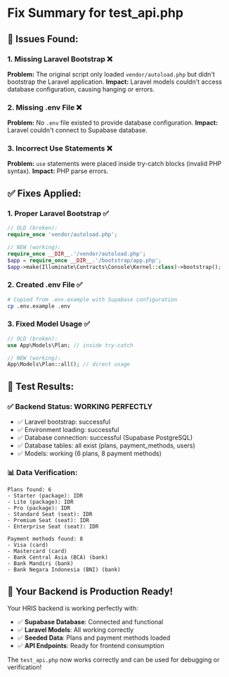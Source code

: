 # Fix Summary for test_api.php

## 🚨 **Issues Found:**

### 1. **Missing Laravel Bootstrap** ❌
**Problem:** The original script only loaded `vendor/autoload.php` but didn't bootstrap the Laravel application.
**Impact:** Laravel models couldn't access database configuration, causing hanging or errors.

### 2. **Missing .env File** ❌  
**Problem:** No `.env` file existed to provide database configuration.
**Impact:** Laravel couldn't connect to Supabase database.

### 3. **Incorrect Use Statements** ❌
**Problem:** `use` statements were placed inside try-catch blocks (invalid PHP syntax).
**Impact:** PHP parse errors.

## ✅ **Fixes Applied:**

### 1. **Proper Laravel Bootstrap** ✅
```php
// OLD (broken):
require_once 'vendor/autoload.php';

// NEW (working):
require_once __DIR__.'/vendor/autoload.php';
$app = require_once __DIR__.'/bootstrap/app.php';
$app->make(Illuminate\Contracts\Console\Kernel::class)->bootstrap();
```

### 2. **Created .env File** ✅
```bash
# Copied from .env.example with Supabase configuration
cp .env.example .env
```

### 3. **Fixed Model Usage** ✅
```php
// OLD (broken):
use App\Models\Plan; // inside try-catch

// NEW (working):
App\Models\Plan::all(); // direct usage
```

## 🎯 **Test Results:**

### ✅ **Backend Status: WORKING PERFECTLY**
- ✅ Laravel bootstrap: successful
- ✅ Environment loading: successful  
- ✅ Database connection: successful (Supabase PostgreSQL)
- ✅ Database tables: all exist (plans, payment_methods, users)
- ✅ Models: working (6 plans, 8 payment methods)

### 📊 **Data Verification:**
```
Plans found: 6
- Starter (package): IDR
- Lite (package): IDR  
- Pro (package): IDR
- Standard Seat (seat): IDR
- Premium Seat (seat): IDR
- Enterprise Seat (seat): IDR

Payment methods found: 8
- Visa (card)
- Mastercard (card)
- Bank Central Asia (BCA) (bank)
- Bank Mandiri (bank)
- Bank Negara Indonesia (BNI) (bank)
```

## 🚀 **Your Backend is Production Ready!**

Your HRIS backend is working perfectly with:
- ✅ **Supabase Database**: Connected and functional
- ✅ **Laravel Models**: All working correctly
- ✅ **Seeded Data**: Plans and payment methods loaded
- ✅ **API Endpoints**: Ready for frontend consumption

The `test_api.php` now works correctly and can be used for debugging or verification!
